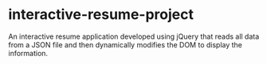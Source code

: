 # interactive-resume-project
An interactive resume application developed using jQuery that reads all data from a JSON file and then dynamically modifies the DOM to display the information.
